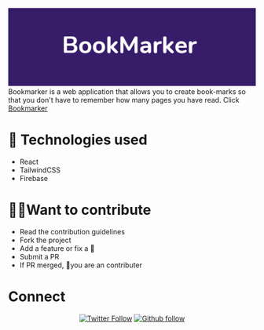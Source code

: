 <div align="center" >
  <img src="./public/github-banner.png" alt="banner image"/>
</div>
<a href="https://img.shields.io/badge/dynamic/json"></a>
Bookmarker is a web application that allows you to create book-marks so that you don't have to remember how many pages you have read. Click <a href=https://bookmarker-ba651.web.app/">Bookmarker</a> 

# 🚀 Technologies used
- React
- TailwindCSS
- Firebase
  
# 🧑‍💼Want to contribute
- Read the contribution guidelines
- Fork the project
- Add a feature or fix a 🐛
- Submit a PR
- If PR merged, 🥳you are an contributer
  



  
# Connect

<div align="center">
<a href="https://twitter.com/MABASHEER8" target="_blank"><img alt="Twitter Follow" src="https://img.shields.io/twitter/url?label=Follow&logo=twitter&style=for-the-badge&url=https%3A%2F%2Ftwitter.com%2FMABASHEER8"></a>
<a href="https://github.com/Basheer3648734"><img src="https://img.shields.io/github/followers/Basheer3648734?label=Follow&logo=Github&style=for-the-badge" alt="Github follow"/></a>
</div>
